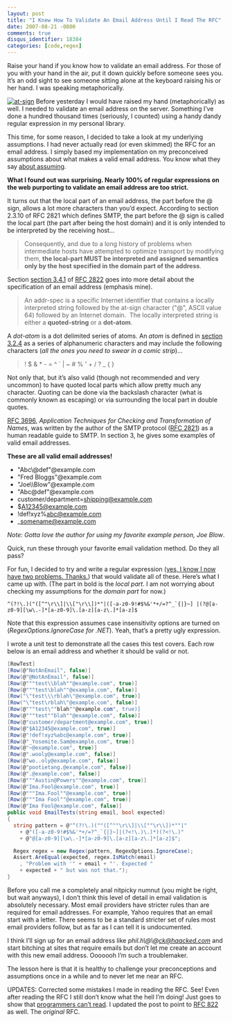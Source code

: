 ```yaml
---
layout: post
title: "I Knew How To Validate An Email Address Until I Read The RFC"
date: 2007-08-21 -0800
comments: true
disqus_identifier: 18384
categories: [code,regex]
---
```

Raise your hand if you know how to validate an email address. For those
of you with your hand in the air, put it down quickly before someone
sees you. It’s an odd sight to see someone sitting alone at the keyboard
raising his or her hand. I was speaking metaphorically.

[![at-sign](http://haacked.com/images/haacked_com/WindowsLiveWriter/IThoughtIKnewHowToValidateAnEmailAddress_E977/at-sign_1.jpg)](http://www.stockxpert.com/browse.phtml?f=profile&l=ErickN "At Sign from stockxpert by ErickN")
Before yesterday I would have raised my hand (metaphorically) as well. I
needed to validate an email address on the server. Something I’ve done a
hundred thousand times (seriously, I counted) using a handy dandy
regular expression in my personal library.

This time, for some reason, I decided to take a look at my underlying
assumptions. I had never actually read (or even skimmed) the RFC for an
email address. I simply based my implementation on my preconceived
assumptions about what makes a valid email address. You know what they
say [about
assuming](http://jyte.com/cl/when-you-assume-you-make-an-ass-out-of-you-and-me "saying about assumptions").

**What I found out was surprising. Nearly 100% of regular expressions on
the web purporting to validate an email address are too strict.**

It turns out that the local part of an email address, the part before
the @ sign, allows a lot more characters than you’d expect. According to
section 2.3.10 of RFC 2821 which defines SMTP, the part before the @
sign is called the local part (the part after being the host domain) and
it is only intended to be interpreted by the receiving host...

> Consequently, and due to a long history of problems when intermediate
> hosts have attempted to optimize transport by modifying them, **the
> local-part MUST be interpreted and assigned semantics only by the host
> specified in the domain part of the address**.

Section [section
3.4.1](http://tools.ietf.org/html/rfc2822#section-3.4.1 "Section 3.4.1 of rfc2822")
of [RFC
2822](http://tools.ietf.org/html/rfc2822 "RFC 2822 Internet Message Format") goes
into more detail about the specification of an email address (emphasis
mine).

> An addr-spec is a specific Internet identifier that contains a locally
> interpreted string followed by the at-sign character ("@", ASCII value
> 64) followed by an Internet domain.  The locally interpreted string is
> either a **quoted-string** or a **dot-atom**.

A *dot-atom* is a dot delimited series of atoms. An *atom* is defined in
[section
3.2.4](http://tools.ietf.org/html/rfc2822#3.2.4 "Section 3.2.4 Atom") as
a series of alphanumeric characters and may include the following
characters (*all the ones you need to swear in a comic strip*)...

> ! \$ & \* - = \^ \` | \~ \# % ' + / ? \_ { }

Not only that, but it’s also valid (though not recommended and very
uncommon) to have quoted local parts which allow pretty much any
character. Quoting can be done via the backslash character (what is
commonly known as escaping) or via surrounding the local part in double
quotes.

[RFC
3696](http://tools.ietf.org/html/rfc3696 "Clarification of internet mailing specs"),
*Application Techniques for Checking and Transformation of Names*, was
written by the author of the SMTP protocol ([RFC
2821](http://tools.ietf.org/html/rfc2821 "RFC 2821 SMTP")) as a human
readable guide to SMTP. In section 3, he gives some examples of valid
email addresses.

**These are all valid email addresses!**

-   "Abc\\@def"@example.com
-   "Fred Bloggs"@example.com
-   "Joe\\\\Blow"@example.com
-   "Abc@def"@example.com
-   customer/department=shipping@example.com
-   \$A12345@example.com
-   !def!xyz%abc@example.com
-   \_somename@example.com

*Note: Gotta love the author for using my favorite example person, Joe
Blow*.

Quick, run these through your favorite email validation method. Do they
all pass?

For fun, I decided to try and write a regular expression ([yes, I know I
now have two problems.
Thanks.](http://regex.info/blog/2006-09-15/247 "Source of the famous 'Now you have two problems' quote")) that
would validate all of these. Here’s what I came up with. (The part in
bold is the *local part*. I am not worrying about checking my
assumptions for the *domain part* for now.)

`` ^(?!\.)("([^"\r\\]|\\["\r\\])*"|([-a-z0-9!#$%&'*+/=?^_`{|}~] |(?@[a-z0-9][\w\.-]*[a-z0-9]\.[a-z][a-z\.]*[a-z]$ ``

Note that this expression assumes case insensitivity options are turned
on (*RegexOptions.IgnoreCase for .NET*). Yeah, that’s a pretty ugly
expression.

I wrote a unit test to demonstrate all the cases this test covers. Each
row below is an email address and whether it should be valid or not.

```csharp
[RowTest]
[Row(@"NotAnEmail", false)]
[Row(@"@NotAnEmail", false)]
[Row(@"""test\\blah""@example.com", true)]
[Row(@"""test\blah""@example.com", false)]
[Row("\"test\\\rblah\"@example.com", true)]
[Row("\"test\rblah\"@example.com", false)]
[Row(@"""test\""blah""@example.com", true)]
[Row(@"""test""blah""@example.com", false)]
[Row(@"customer/department@example.com", true)]
[Row(@"$A12345@example.com", true)]
[Row(@"!def!xyz%abc@example.com", true)]
[Row(@"_Yosemite.Sam@example.com", true)]
[Row(@"~@example.com", true)]
[Row(@".wooly@example.com", false)]
[Row(@"wo..oly@example.com", false)]
[Row(@"pootietang.@example.com", false)]
[Row(@".@example.com", false)]
[Row(@"""Austin@Powers""@example.com", true)]
[Row(@"Ima.Fool@example.com", true)]
[Row(@"""Ima.Fool""@example.com", true)]
[Row(@"""Ima Fool""@example.com", true)]
[Row(@"Ima Fool@example.com", false)]
public void EmailTests(string email, bool expected)
{
  string pattern = @"^(?!\.)(""([^""\r\\]|\\[""\r\\])*""|" 
    + @"([-a-z0-9!#$%&'*+/=?^_`{|}~]|(?<!\.)\.)*)(?<!\.)" 
    + @"@[a-z0-9][\w\.-]*[a-z0-9]\.[a-z][a-z\.]*[a-z]$";

  Regex regex = new Regex(pattern, RegexOptions.IgnoreCase);
  Assert.AreEqual(expected, regex.IsMatch(email)
    , "Problem with '" + email + "'. Expected "  
    + expected + " but was not that.");
}
```

Before you call me a completely anal nitpicky numnut (you might be
right, but wait anyways), I don’t think this level of detail in email
validation is absolutely necessary. Most email providers have stricter
rules than are required for email addresses. For example, Yahoo requires
that an email start with a letter. There seems to be a standard stricter
set of rules most email providers follow, but as far as I can tell it is
undocumented.

I think I’ll sign up for an email address like
*phil.h\\@\\@ck@haacked.com* and start bitching at sites that require
emails but don’t let me create an account with this new email address.
Ooooooh I’m such a troublemaker.

The lesson here is that it is healthy to challenge your preconceptions
and assumptions once in a while and to never let me near an RFC.

UPDATES: Corrected some mistakes I made in reading the RFC. See! Even
after reading the RFC I still don’t know what the hell I’m doing! Just
goes to show that [programmers can’t
read](http://haacked.com/archive/2007/02/27/Why_Cant_Programmers._Read.aspx "Why Can’t Programmers... Read?").
I updated the post to point to [RFC
822](http://www.faqs.org/rfcs/rfc822.html "RFC 822 Standard for the format of ARPA Internet Text Messages")
as well. The *original* RFC.

